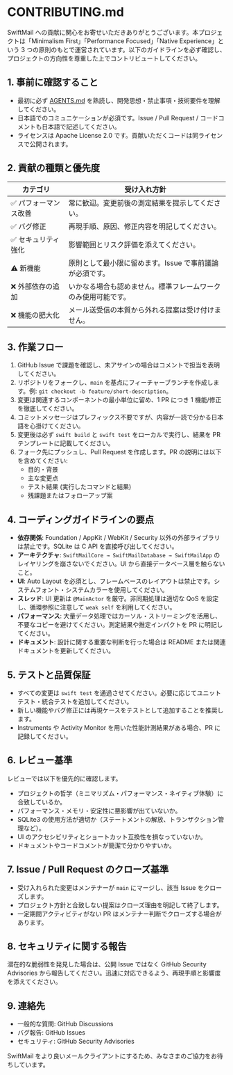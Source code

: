# CONTRIBUTING.md

SwiftMail への貢献に関心をお寄せいただきありがとうございます。本プロジェクトは「Minimalism First」「Performance Focused」「Native Experience」という 3 つの原則のもとで運営されています。以下のガイドラインを必ず確認し、プロジェクトの方向性を尊重した上でコントリビュートしてください。

## 1. 事前に確認すること
- 最初に必ず [AGENTS.md](AGENTS.md) を熟読し、開発思想・禁止事項・技術要件を理解してください。
- 日本語でのコミュニケーションが必須です。Issue / Pull Request / コードコメントも日本語で記述してください。
- ライセンスは Apache License 2.0 です。貢献いただくコードは同ライセンスで公開されます。

## 2. 貢献の種類と優先度
| カテゴリ | 受け入れ方針 |
| --- | --- |
| ✅ パフォーマンス改善 | 常に歓迎。変更前後の測定結果を提示してください。 |
| ✅ バグ修正 | 再現手順、原因、修正内容を明記してください。 |
| ✅ セキュリティ強化 | 影響範囲とリスク評価を添えてください。 |
| ⚠️ 新機能 | 原則として最小限に留めます。Issue で事前議論が必須です。 |
| ❌ 外部依存の追加 | いかなる場合も認めません。標準フレームワークのみ使用可能です。 |
| ❌ 機能の肥大化 | メール送受信の本質から外れる提案は受け付けません。 |

## 3. 作業フロー
1. GitHub Issue で課題を確認し、未アサインの場合はコメントで担当を表明してください。
2. リポジトリをフォークし、`main` を基点にフィーチャーブランチを作成します。例: `git checkout -b feature/short-description`。
3. 変更は関連するコンポーネントの最小単位に留め、1 PR につき 1 機能/修正を徹底してください。
4. コミットメッセージはプレフィックス不要ですが、内容が一読で分かる日本語を心掛けてください。
5. 変更後は必ず `swift build` と `swift test` をローカルで実行し、結果を PR テンプレートに記載してください。
6. フォーク先にプッシュし、Pull Request を作成します。PR の説明には以下を含めてください:
   - 目的・背景
   - 主な変更点
   - テスト結果 (実行したコマンドと結果)
   - 残課題またはフォローアップ案

## 4. コーディングガイドラインの要点
- **依存関係**: Foundation / AppKit / WebKit / Security 以外の外部ライブラリは禁止です。SQLite は C API を直接呼び出してください。
- **アーキテクチャ**: `SwiftMailCore → SwiftMailDatabase → SwiftMailApp` のレイヤリングを崩さないでください。UI から直接データベース層を触らないこと。
- **UI**: Auto Layout を必須とし、フレームベースのレイアウトは禁止です。システムフォント・システムカラーを使用してください。
- **スレッド**: UI 更新は `@MainActor` を厳守。非同期処理は適切な QoS を設定し、循環参照に注意して `weak self` を利用してください。
- **パフォーマンス**: 大量データ処理ではカーソル・ストリーミングを活用し、不要なコピーを避けてください。測定結果や推定インパクトを PR に明記してください。
- **ドキュメント**: 設計に関する重要な判断を行った場合は README または関連ドキュメントを更新してください。

## 5. テストと品質保証
- すべての変更は `swift test` を通過させてください。必要に応じてユニットテスト・統合テストを追加してください。
- 新しい機能やバグ修正には再現ケースをテストとして追加することを推奨します。
- Instruments や Activity Monitor を用いた性能計測結果がある場合、PR に記録してください。

## 6. レビュー基準
レビューでは以下を優先的に確認します。
- プロジェクトの哲学（ミニマリズム・パフォーマンス・ネイティブ体験）に合致しているか。
- パフォーマンス・メモリ・安定性に悪影響が出ていないか。
- SQLite3 の使用方法が適切か（ステートメントの解放、トランザクション管理など）。
- UI のアクセシビリティとショートカット互換性を損なっていないか。
- ドキュメントやコードコメントが簡潔で分かりやすいか。

## 7. Issue / Pull Request のクローズ基準
- 受け入れられた変更はメンテナーが `main` にマージし、該当 Issue をクローズします。
- プロジェクト方針と合致しない提案はクローズ理由を明記して終了します。
- 一定期間アクティビティがない PR はメンテナー判断でクローズする場合があります。

## 8. セキュリティに関する報告
潜在的な脆弱性を発見した場合は、公開 Issue ではなく GitHub Security Advisories から報告してください。迅速に対応できるよう、再現手順と影響度を添えてください。

## 9. 連絡先
- 一般的な質問: GitHub Discussions
- バグ報告: GitHub Issues
- セキュリティ: GitHub Security Advisories

SwiftMail をより良いメールクライアントにするため、みなさまのご協力をお待ちしています。
